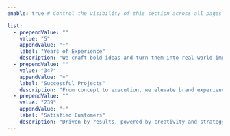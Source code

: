 ```yaml
---
enable: true # Control the visibility of this section across all pages where it is used

list:
  - prependValue: ""
    value: "5"
    appendValue: "+"
    label: "Years of Experience"
    description: "We craft bold ideas and turn them into real-world impact."
  - prependValue: ""
    value: "347"
    appendValue: "+"
    label: "Successful Projects"
    description: "From concept to execution, we elevate brand experiences."
  - prependValue: ""
    value: "239"
    appendValue: "+"
    label: "Satisfied Customers"
    description: "Driven by results, powered by creativity and strategy."
---
```

